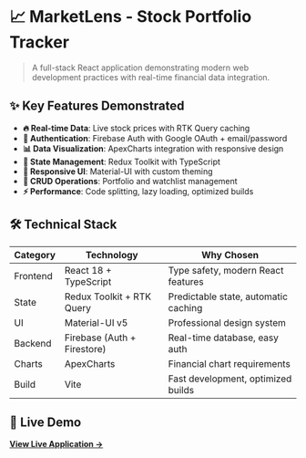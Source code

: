 # 📈 MarketLens - Stock Portfolio Tracker

> A full-stack React application demonstrating modern web development practices with real-time financial data integration.

## ✨ Key Features Demonstrated

- **🔥 Real-time Data**: Live stock prices with RTK Query caching
- **🔐 Authentication**: Firebase Auth with Google OAuth + email/password
- **📊 Data Visualization**: ApexCharts integration with responsive design
- **🎯 State Management**: Redux Toolkit with TypeScript
- **📱 Responsive UI**: Material-UI with custom theming
- **🔄 CRUD Operations**: Portfolio and watchlist management
- **⚡ Performance**: Code splitting, lazy loading, optimized builds

## 🛠 Technical Stack

| Category | Technology | Why Chosen |
|----------|------------|------------|
| Frontend | React 18 + TypeScript | Type safety, modern React features |
| State | Redux Toolkit + RTK Query | Predictable state, automatic caching |
| UI | Material-UI v5 | Professional design system |
| Backend | Firebase (Auth + Firestore) | Real-time database, easy auth |
| Charts | ApexCharts | Financial chart requirements |
| Build | Vite | Fast development, optimized builds |

## 🎥 Live Demo

**[View Live Application →](https://marketlens-demo.web.app)**
